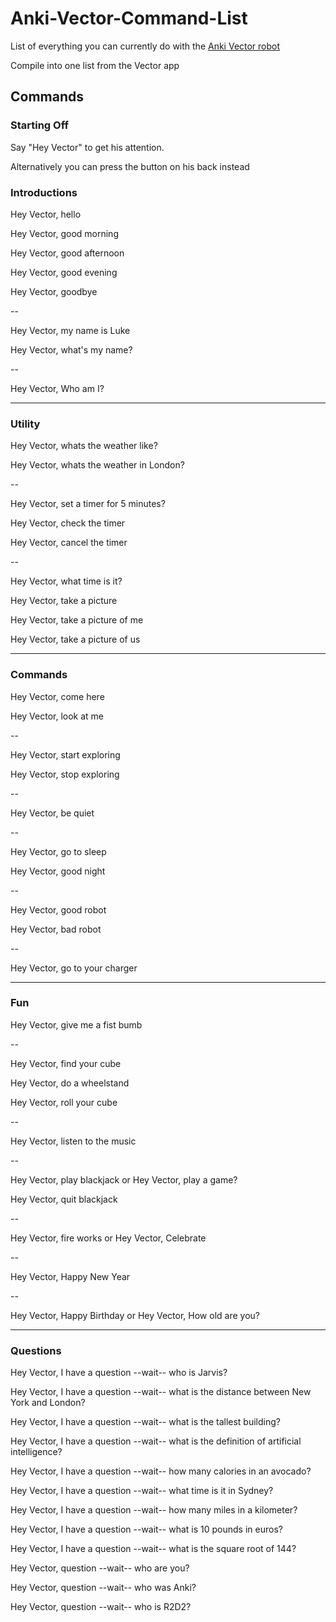 # Anki-Vector-Command-List

List of everything you can currently do with the [Anki Vector robot](https://www.anki.com/en-gb/vector)

Compile into one list from the Vector app

## Commands

### Starting Off

Say "Hey Vector" to get his attention.  

Alternatively you can press the button on his back instead

### Introductions

Hey Vector, hello

Hey Vector, good morning

Hey Vector, good afternoon

Hey Vector, good evening

Hey Vector, goodbye

--

Hey Vector, my name is Luke

Hey Vector, what's my name?

--

Hey Vector, Who am I?

-------

### Utility

Hey Vector, whats the weather like?

Hey Vector, whats the weather in London?

--

Hey Vector, set a timer for 5 minutes?

Hey Vector, check the timer

Hey Vector, cancel the timer

--

Hey Vector, what time is it?

Hey Vector, take a picture

Hey Vector, take a picture of me

Hey Vector, take a picture of us

-------

### Commands

Hey Vector, come here

Hey Vector, look at me

--

Hey Vector, start exploring

Hey Vector, stop exploring

--

Hey Vector, be quiet

--

Hey Vector, go to sleep

Hey Vector, good night

--

Hey Vector, good robot

Hey Vector, bad robot

--

Hey Vector, go to your charger

-------

### Fun

Hey Vector, give me a fist bumb

--

Hey Vector, find your cube

Hey Vector, do a wheelstand

Hey Vector, roll your cube

--

Hey Vector, listen to the music

--

Hey Vector, play blackjack
or
Hey Vector, play a game?

Hey Vector, quit blackjack

--

Hey Vector, fire works
or
Hey Vector, Celebrate

--

Hey Vector, Happy New Year

--

Hey Vector, Happy Birthday
or
Hey Vector, How old are you?

-------

### Questions

Hey Vector, I have a question --wait-- who is Jarvis?

Hey Vector, I have a question --wait-- what is the distance between New York and London?

Hey Vector, I have a question --wait-- what is the tallest building?

Hey Vector, I have a question --wait-- what is the definition of artificial intelligence?

Hey Vector, I have a question --wait-- how many calories in an avocado?

Hey Vector, I have a question --wait-- what time is it in Sydney?

Hey Vector, I have a question --wait-- how many miles in a kilometer?

Hey Vector, I have a question --wait-- what is 10 pounds in euros?

Hey Vector, I have a question --wait-- what is the square root of 144?

Hey Vector, question --wait-- who are you?

Hey Vector, question --wait-- who was Anki?

Hey Vector, question --wait-- who is R2D2?

